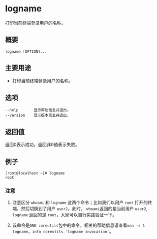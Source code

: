 logname
===

打印当前终端登录用户的名称。

## 概要

```
logname [OPTION]...
```

## 主要用途

- 打印当前终端登录用户的名称。

## 选项

```
--help       显示帮助信息并退出。
--version    显示版本信息并退出。
```

## 返回值

返回0表示成功，返回非0值表示失败。

## 例子

```
[root@localhost ~]# logname
root
```

### 注意

1. 注意区分 `whoami` 和 `logname` 这两个命令；比如我们以用户 `root` 打开的终端，然后切换到了用户 `user2`。此时， `whoami`返回的是当前用户 `user2`, `logname` 返回的是 `root`，大家可以自行实践验证一下。

2. 该命令是`GNU coreutils`包中的命令，相关的帮助信息请查看`man -s 1 logname`，`info coreutils 'logname invocation'`。


